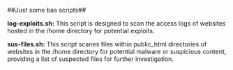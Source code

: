 ##Just some bas scripts##

**log-exploits.sh:** This script is designed to scan the access logs of websites hosted in the /home directory for potential exploits. 

**sus-files.sh:** This script scanes files within public_html directories of websites in the /home directory for potential malware or suspicious content, providing a list of suspected files for further investigation.

